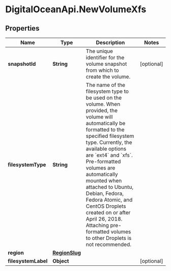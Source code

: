 # DigitalOceanApi.NewVolumeXfs

## Properties
Name | Type | Description | Notes
------------ | ------------- | ------------- | -------------
**snapshotId** | **String** | The unique identifier for the volume snapshot from which to create the volume. | [optional] 
**filesystemType** | **String** | The name of the filesystem type to be used on the volume. When provided, the volume will automatically be formatted to the specified filesystem type. Currently, the available options are &#x60;ext4&#x60; and &#x60;xfs&#x60;. Pre-formatted volumes are automatically mounted when attached to Ubuntu, Debian, Fedora, Fedora Atomic, and CentOS Droplets created on or after April 26, 2018. Attaching pre-formatted volumes to other Droplets is not recommended. | 
**region** | [**RegionSlug**](RegionSlug.md) |  | 
**filesystemLabel** | **Object** |  | [optional] 
